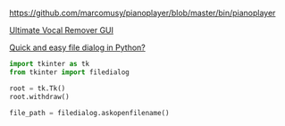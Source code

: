 https://github.com/marcomusy/pianoplayer/blob/master/bin/pianoplayer

[Ultimate Vocal Remover GUI](https://github.com/Anjok07/ultimatevocalremovergui)

[Quick and easy file dialog in Python?](https://stackoverflow.com/questions/9319317/quick-and-easy-file-dialog-in-python)

```python
import tkinter as tk
from tkinter import filedialog

root = tk.Tk()
root.withdraw()

file_path = filedialog.askopenfilename()
```
